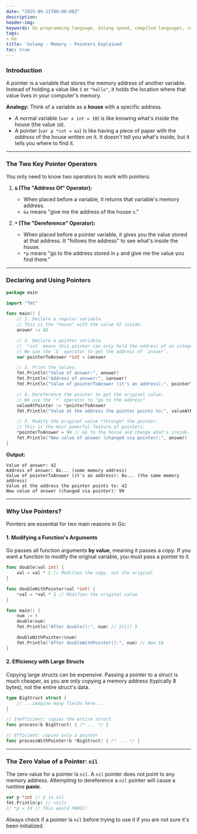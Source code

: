 ```yaml
---
date: "2025-09-21T00:00:00Z"
description:
header-img:
keywords: Go programming language, Golang speed, compiled languages, concurrency in Go, goroutines, Go garbage collection, high-performance applications, Go interview preparation, native compilation, modern hardware optimization, fast compile times, efficient coding practices, Golang features
tags:
- Go
title: 'Golang - Memory - Pointers Explained'
toc: true
---
```


### Introduction

A pointer is a variable that stores the memory address of another variable. Instead of holding a value like `5` or `"hello"`, it holds the location where that value lives in your computer's memory.

**Analogy:** Think of a variable as a **house** with a specific address.
*   A normal variable (`var x int = 10`) is like knowing what's *inside* the house (the value `10`).
*   A pointer (`var p *int = &x`) is like having a piece of paper with the *address* of the house written on it. It doesn't tell you what's inside, but it tells you where to find it.

---

### The Two Key Pointer Operators

You only need to know two operators to work with pointers:

1.  **`&` (The "Address Of" Operator):**
    *   When placed before a variable, it returns that variable's memory address.
    *   `&x` means "give me the address of the house `x`."

2.  **`*` (The "Dereference" Operator):**
    *   When placed before a pointer variable, it gives you the value stored at that address. It "follows the address" to see what's inside the house.
    *   `*p` means "go to the address stored in `p` and give me the value you find there."

---

### Declaring and Using Pointers

```go
package main

import "fmt"

func main() {
	// 1. Declare a regular variable.
	// This is the "house" with the value 42 inside.
	answer := 42

	// 2. Declare a pointer variable.
	// `*int` means this pointer can only hold the address of an integer.
	// We use the `&` operator to get the address of `answer`.
	var pointerToAnswer *int = &answer

	// 3. Print the values.
	fmt.Println("Value of answer:", answer)
	fmt.Println("Address of answer:", &answer)
	fmt.Println("Value of pointerToAnswer (it's an address):", pointerToAnswer)

	// 4. Dereference the pointer to get the original value.
	// We use the `*` operator to "go to the address".
	valueAtPointer := *pointerToAnswer
	fmt.Println("Value at the address the pointer points to:", valueAtPointer)

	// 5. Modify the original value *through* the pointer.
	// This is the most powerful feature of pointers.
	*pointerToAnswer = 99 // Go to the house and change what's inside.
	fmt.Println("New value of answer (changed via pointer):", answer)
}
```

**Output:**
```
Value of answer: 42
Address of answer: 0x... (some memory address)
Value of pointerToAnswer (it's an address): 0x... (the same memory address)
Value at the address the pointer points to: 42
New value of answer (changed via pointer): 99
```

---

### Why Use Pointers?

Pointers are essential for two main reasons in Go:

#### 1. Modifying a Function's Arguments

Go passes all function arguments **by value**, meaning it passes a *copy*. If you want a function to modify the original variable, you must pass a pointer to it.

```go
func double(val int) {
	val = val * 2 // Modifies the copy, not the original
}

func doubleWithPointer(val *int) {
	*val = *val * 2 // Modifies the original value
}

func main() {
	num := 5
	double(num)
	fmt.Println("After double():", num) // Still 5

	doubleWithPointer(&num)
	fmt.Println("After doubleWithPointer():", num) // Now 10
}
```

#### 2. Efficiency with Large Structs

Copying large structs can be expensive. Passing a pointer to a struct is much cheaper, as you are only copying a memory address (typically 8 bytes), not the entire struct's data.

```go
type BigStruct struct {
    // ...imagine many fields here...
}

// Inefficient: copies the entire struct
func process(b BigStruct) { /* ... */ }

// Efficient: copies only a pointer
func processWithPointer(b *BigStruct) { /* ... */ }
```

---

### The Zero Value of a Pointer: `nil`

The zero value for a pointer is `nil`. A `nil` pointer does not point to any memory address. Attempting to dereference a `nil` pointer will cause a runtime **panic**.

```go
var p *int // p is nil
fmt.Println(p) // <nil>
// *p = 10 // This would PANIC!
```
Always check if a pointer is `nil` before trying to use it if you are not sure it's been initialized.

